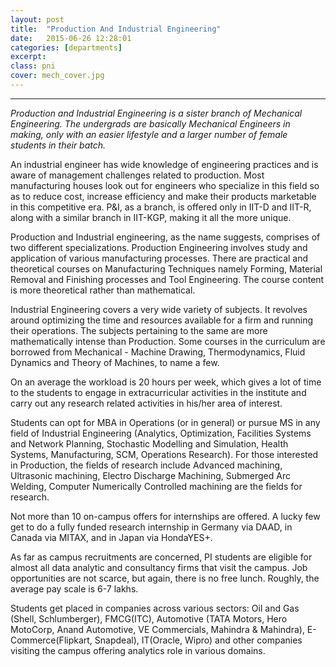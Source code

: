 ```yaml
---
layout: post
title:  "Production And Industrial Engineering"
date:   2015-06-26 12:28:01
categories: [departments]
excerpt: 
class: pni
cover: mech_cover.jpg
--- 	
```

--------------------------------
_Production and Industrial Engineering is a sister branch of Mechanical Engineering. The
undergrads are basically Mechanical Engineers in making, only with an easier lifestyle and a 
larger number of female students in their batch._

An industrial engineer has wide knowledge of engineering practices and is aware of 
management challenges related to production. Most manufacturing houses look out for 
engineers who specialize in this field so as to reduce cost, increase efficiency and make their 
products marketable in this competitive era. P&I, as a branch, is offered only in IIT-D and IIT-R, 
along with a similar branch in IIT-KGP, making it all the more unique.

Production and Industrial engineering, as the name suggests, comprises of two different 
specializations. Production Engineering involves study and application of various manufacturing 
processes. There are practical and theoretical courses on Manufacturing Techniques namely 
Forming, Material Removal and Finishing processes and Tool Engineering. The course content is 
more theoretical rather than mathematical.

Industrial Engineering covers a very wide variety of subjects. It revolves around optimizing the 
time and resources available for a firm and running their operations. The subjects pertaining to 
the same are more mathematically intense than Production. Some courses in the curriculum 
are borrowed from Mechanical - Machine Drawing, Thermodynamics, Fluid Dynamics and 
Theory of Machines, to name a few.

On an average the workload is 20 hours per week, which gives a lot of time to the students to 
engage in extracurricular activities in the institute and carry out any research related activities 
in his/her area of interest.

Students can opt for MBA in Operations (or in general) or pursue MS in any field of Industrial 
Engineering (Analytics, Optimization, Facilities Systems and Network Planning, Stochastic 
Modelling and Simulation, Health Systems, Manufacturing, SCM, Operations Research).
For those interested in Production, the fields of research include Advanced machining, 
Ultrasonic machining, Electro Discharge Machining, Submerged Arc Welding, Computer 
Numerically Controlled machining are the fields for research.

Not more than 10 on-campus offers for internships are offered. A lucky few get to do a fully 
funded research internship in Germany via DAAD, in Canada via MITAX, and in Japan via 
HondaYES+.

As far as campus recruitments are concerned, PI students are eligible for almost all data 
analytic and consultancy firms that visit the campus. Job opportunities are not scarce, but 
again, there is no free lunch. Roughly, the average pay scale is 6-7 lakhs.  

Students get placed in companies across various sectors: Oil and Gas (Shell, Schlumberger), 
FMCG(ITC), Automotive (TATA Motors, Hero MotoCorp, Anand Automotive, VE Commercials, 
Mahindra & Mahindra), E-Commerce(Flipkart, Snapdeal), IT(Oracle, Wipro) and other 
companies visiting the campus offering analytics role in various domains.

